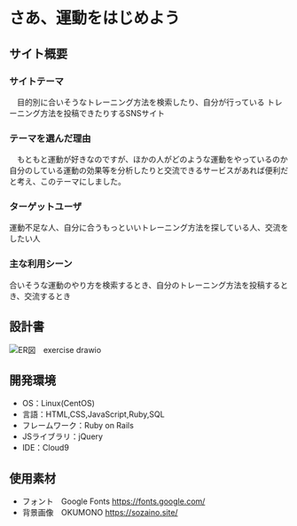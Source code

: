 # さあ、運動をはじめよう

## サイト概要
### サイトテーマ
　目的別に合いそうなトレーニング方法を検索したり、自分が行っている
トレーニング方法を投稿できたりするSNSサイト

### テーマを選んだ理由
　もともと運動が好きなのですが、ほかの人がどのような運動をやっているのか
自分のしている運動の効果等を分析したりと交流できるサービスがあれば便利だと考え、このテーマにしました。

### ターゲットユーザ
運動不足な人、自分に合うもっといいトレーニング方法を探している人、交流をしたい人

### 主な利用シーン
合いそうな運動のやり方を検索するとき、自分のトレーニング方法を投稿するとき、交流するとき

## 設計書
![ER図　exercise drawio](https://user-images.githubusercontent.com/112670702/205303714-cd233a2c-8bc6-49b4-be0a-9227299c14e2.png)


## 開発環境
- OS：Linux(CentOS)
- 言語：HTML,CSS,JavaScript,Ruby,SQL
- フレームワーク：Ruby on Rails
- JSライブラリ：jQuery
- IDE：Cloud9

## 使用素材
- フォント　Google Fonts https://fonts.google.com/
- 背景画像　OKUMONO https://sozaino.site/
